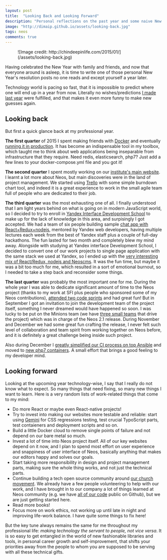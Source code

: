 ```yaml
---
layout: post
title:  "Looking Back and Looking Forward"
description: "Personal reflections on the past year and some naive New Year's resolutions"
image: "http://dimaip.github.io/assets/looking-back.jpg"
tags: neos
comments: true
---
```


<figure markdown="1">
  ![Image credit: http://chindeepinlife.com/2015/01/](/assets/looking-back.jpg)
</figure>

<p class="LeadParagraph">Having celebrated the New Year with family and friends, and now that everyone around is asleep, it is time to write one of those personal New Year's resolution posts no one reads and except yourself a year later.</p>

Technology world is pacing so fast, that it is impossible to predict where one will end up in a year from now. Literally no wishes/predictions [I made last year](http://dimaip.github.io/2014/12/30/tech-radar/) were fulfilled, and that makes it even more funny to make new guesses again.

## Looking back

But first a quick glance back at my professional year.

**The first quarter** of 2015 I spent making friends with [Docker](http://docker.io/) and eventually [running it in production](http://dimaip.github.io/2015/03/03/hybrid-deploy-with-docker-and-surf/). It has become an indispensable tool in my toolbox, which taught me to think about web applications being inseparable from infrastructure that they require. Need redis, elasticsearch, php7? Just add a few lines to your docker-compose.yml file and you got it!

**The second quarter** I spent mostly working on our [institute's main website](http://sfi.ru). I learnt a lot more about Neos, but main discoveries were in the land of project management. We started using [Trello](https://trello.com/) with some simple burndown chart tool, and indeed it is a great experience to work in the small agile team full of people who are dedicated to their job.

**The third quarter** was the most exhausting one of all. I finally understood that I am light years behind on what is going on in modern JavaScript world, so I decided to try to enroll in [Yandex Interface Development School](http://dimaip.github.io/2015/11/03/yandex-shri/) to make up for the lack of knowledge in this area, and surpisingly I got accepted. We had a team of six people building sample [chat app with React+Redux+nodejs](https://github.com/shri-2015-org/shrimp/), mentored by Yandex web developers, having multiple lectures each week from the best of Yandex staff plus a couple of full-day hackathons. The fun lasted for two month and completely blew my mind away.
Alongside with studying at Yandex interface Development School, I decided to convert one of our work projects to single page application with the same stack we used at Yandex, so I ended up with the [very interesting mix of React/Redux, nodejs and Neoscms](http://dimaip.github.io/2015/11/15/react-neos/).
It was the fun time, but maybe it was a bit too much for me, which resulted in a sort of emotional burnout, so I needed to take a step back and reconsider some things.

**The last quarter** was probably the most important one for me. During the whole year I was able to dedicate significant amount of time to the Neos project (thanks to my work at SFI plus people who sponsored some of my Neos contributions), [attended two code sprints](http://dimaip.github.io/2015/07/18/t3dd-and-neos-sprint/) and had great fun! But in September I got an invitation to join the development team of the project itself, something I never dreamed would have happened so soon. I was lucky to be put on the Minions team (we have [three small teams](https://www.neos.io/news/the-neos-teams.html) that drive the project) which was in charge of the Neos 2.1 release. During November and December we had some great fun crafting the release, I never felt such level of collaboration and team spirit from working together on Neos before, and it is definitely a great challenge being inside such project.

Also during December I [greatly simplified our CI process on top Ansible](https://github.com/sfi-ru/ansible-deploy/blob/master/deploy.yml) and moved to [new php7 containers](https://github.com/sfi-ru/docker-neos-bare). A small effort that brings a good feeling to my developer mind.

## Looking forward

Looking at the upcoming year technology-wise, I say that I really do not know what to expect. So many things that need fixing, so many new things I want to learn. Here is a very random lists of work-related things that come to my mind:

- Do more React or maybe even React-native projects!
- Try to invest into making our websites more testable and reliable: start using [Gemini](http://gemini-testing.github.io/gemini/) for CSS regressions testing, test crucial TypoScript parts, test contaieners and deployment scripts and so on.
- Build a little Docker cloud to remove single points of failure and not depend on our bare metal so much.
- Invest a lot of time into Neos project itself. All of our key websites depend on it now, and I plan to spend most effort on user experience and snappiness of user interface of Neos, basically anything that makes our editors happy and solves our goals.
- Start taking more responsibility in design and project management parts, making sure the whole thing works, and not just the technical parts.
- Continue building a tech open source community around [our church movement](http://en.psmb.ru/about-us/). We already have a few people volunteering to help with our work, and I have brought in to our company a lot of things learned at Neos community (e.g. we have [all of our code](https://github.com/sfi-ru/) public on Github), but we are just getting started here.
- Read more books!
- Focus more on work ethics, not working up until late in night and improving life-work balance. I have quite some things to fix here!

But the key tune always remains the same for me throughout my professional life: *making technology the servant to people, not vice versa*. It is so easy to get entangled in the world of new fashionable libraries and tools, in personal career growth and self-improvement, that shifts your priorities away from the people to whom you are supposed to be serving with all these technical gifts.
